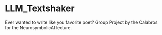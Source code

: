 # LLM_Textshaker
Ever wanted to write like you favorite poet? Group Project by the Calabros for the NeurosymbolicAI lecture.
